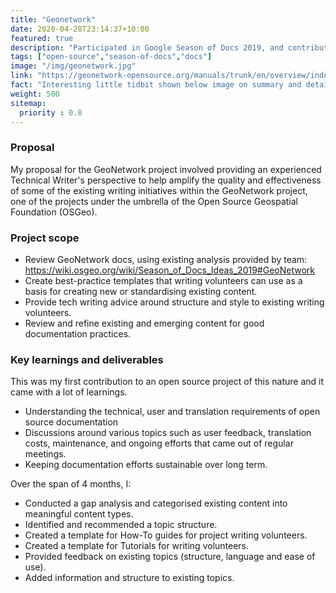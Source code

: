 ```yaml
---
title: "Geonetwork"
date: 2020-04-28T23:14:37+10:00
featured: true
description: "Participated in Google Season of Docs 2019, and contributed to the GeoNetwork open source project."
tags: ["open-source","season-of-docs","docs"]
image: "/img/geonetwork.jpg"
link: "https://geonetwork-opensource.org/manuals/trunk/en/overview/index.html/"
fact: "Interesting little tidbit shown below image on summary and detail page"
weight: 500
sitemap:
  priority : 0.8
---
```


### Proposal
My proposal for the GeoNetwork project involved providing an experienced Technical Writer's perspective to help amplify the quality and effectiveness of some of the existing writing initiatives within the GeoNetwork project, one of the projects under the umbrella of the Open Source Geospatial Foundation (OSGeo).

### Project scope
- Review GeoNetwork docs, using existing analysis provided by team: https://wiki.osgeo.org/wiki/Season_of_Docs_Ideas_2019#GeoNetwork
- Create best-practice templates that writing volunteers can use as a basis for creating new or standardising existing content.
- Provide tech writing advice around structure and style to existing writing volunteers.
- Review and refine existing and emerging content for good documentation practices.

### Key learnings and deliverables
This was my first contribution to an open source project of this nature and it came with a lot of learnings.

- Understanding the technical, user and translation requirements of open source documentation
- Discussions around various topics such as user feedback, translation costs, maintenance, and ongoing efforts that came out of regular meetings.
- Keeping documentation efforts sustainable over long term.

Over the span of 4 months, I:

- Conducted a gap analysis and categorised existing content into meaningful content types.
- Identified and recommended a topic structure.
- Created a template for How-To guides for project writing volunteers.
- Created a template for Tutorials for writing volunteers.
- Provided feedback on existing topics (structure, language and ease of use).
- Added information and structure to existing topics.
